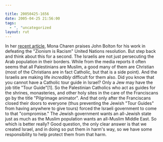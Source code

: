 ```yaml
---

title: 20050425-1656
date: 2005-04-25 21:56:00
tags:
  - ", "uncategorized
layout: rut
---
```


<p> In her <a href="http://www.townhall.com/columnists/monacharen/mc20050422.shtml">recent
article</a>, Mona Charen praises John Bolton for his work in
defeating the "Zionism is Racism" United Nations resolution.
But step back and think about this for a second.  The Israelis
are not just persecuting the Arab population in their borders.
While from the media reports it often seems that all Palestinians are
Muslim, a good many of them are Christian (most of the Christians are
in fact Catholic, but that is a side point).  And the Israelis are
making life <em>incredibly</em> difficult for them also.  Did you
know that you cannot have a Catholic tour guide in Israel?  Only a
Jew may have the job title "Tour Guide"[1].  So the Palestinian
Catholics who act as guides for the shrines, monasteries, and other
holy sites in the care of the Franciscans go by the title "Pilgrimage
animator".  And that only after the Franciscans closed their doors
to everyone (thus preventing the Jewish "Tour Guides" from having
anywhere to give tours) forced the Israeli government to come to that
"compromise."  The Jewish government wants an all-Jewish state just
as much as the Muslim population wants an all-Muslim Middle East.
So which is better really?  Good question, the only clear answer is
that we created Israel, and in doing so put them in harm's way, so
we have some responsibility to help protect them from that harm.</p>

